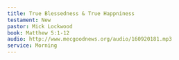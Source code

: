 ```yaml
---
title: True Blessedness & True Happniness
testament: New
pastor: Mick Lockwood
book: Matthew 5:1-12
audio: http://www.mecgoodnews.org/audio/160920181.mp3
service: Morning 
---
```

